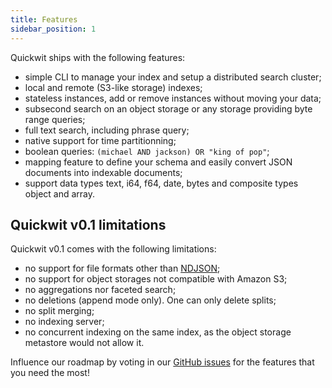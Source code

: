 ```yaml
---
title: Features
sidebar_position: 1
---
```


Quickwit ships with the following features:

- simple CLI to manage your index and setup a distributed search cluster;
- local and remote (S3-like storage) indexes;
- stateless instances, add or remove instances without moving your data;
- subsecond search on an object storage or any storage providing byte range queries;
- full text search, including phrase query;
- native support for time partitionning;
- boolean queries: `(michael AND jackson) OR "king of pop"`;
- mapping feature to define your schema and easily convert JSON documents into indexable documents;
- support data types text, i64, f64, date, bytes and composite types object and array.


## Quickwit v0.1 limitations

Quickwit v0.1 comes with the following limitations:

- no support for file formats other than [NDJSON](http://ndjson.org/);
- no support for object storages not compatible with Amazon S3;
- no aggregations nor faceted search;
- no deletions (append mode only). One can only delete splits;
- no split merging;
- no indexing server;
- no concurrent indexing on the same index, as the object storage metastore would not allow it.

Influence our roadmap by voting in our [GitHub issues](https://github.com/quickwit-inc/quickwit/issues) for the features that you need the most!
